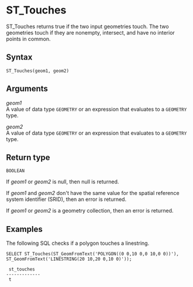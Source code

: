 # ST\_Touches<a name="ST_Touches-function"></a>

ST\_Touches returns true if the two input geometries touch\. The two geometries touch if they are nonempty, intersect, and have no interior points in common\. 

## Syntax<a name="ST_Touches-function-syntax"></a>

```
ST_Touches(geom1, geom2)
```

## Arguments<a name="ST_Touches-function-arguments"></a>

 *geom1*   
A value of data type `GEOMETRY` or an expression that evaluates to a `GEOMETRY` type\. 

 *geom2*   
A value of data type `GEOMETRY` or an expression that evaluates to a `GEOMETRY` type\. 

## Return type<a name="ST_Touches-function-return"></a>

`BOOLEAN`

If *geom1* or *geom2* is null, then null is returned\. 

If *geom1* and *geom2* don't have the same value for the spatial reference system identifier \(SRID\), then an error is returned\. 

If *geom1* or *geom2* is a geometry collection, then an error is returned\. 

## Examples<a name="ST_Touches-function-examples"></a>

The following SQL checks if a polygon touches a linestring\. 

```
SELECT ST_Touches(ST_GeomFromText('POLYGON((0 0,10 0,0 10,0 0))'), ST_GeomFromText('LINESTRING(20 10,20 0,10 0)'));
```

```
 st_touches              
-------------
 t
```